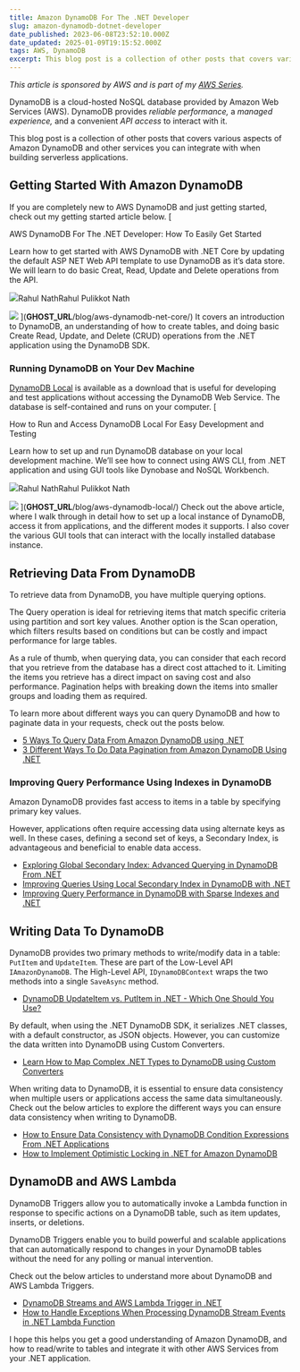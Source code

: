 ```yaml
---
title: Amazon DynamoDB For The .NET Developer
slug: amazon-dynamodb-dotnet-developer
date_published: 2023-06-08T23:52:10.000Z
date_updated: 2025-01-09T19:15:52.000Z
tags: AWS, DynamoDB
excerpt: This blog post is a collection of other posts that covers various aspects of Amazon DynamoDB and other services you can integrate with when building serverless applications.
---
```


*This article is sponsored by AWS and is part of my [AWS Series](__GHOST_URL__/tag/aws/).*

DynamoDB is a cloud-hosted NoSQL database provided by Amazon Web Services (AWS). DynamoDB provides *reliable performance,* a *managed experience,* and a convenient *API access* to interact with it.

This blog post is a collection of other posts that covers various aspects of Amazon DynamoDB and other services you can integrate with when building serverless applications.

## Getting Started With Amazon DynamoDB

If you are completely new to AWS DynamoDB and just getting started, check out my getting started article below.
[

AWS DynamoDB For The .NET Developer: How To Easily Get Started

Learn how to get started with AWS DynamoDB with .NET Core by updating the default ASP NET Web API template to use DynamoDB as it’s data store. We will learn to do basic Creat, Read, Update and Delete operations from the API.

![](__GHOST_URL__/content/images/size/w256h256/2022/10/logo-512x512.png)Rahul NathRahul Pulikkot Nath

![](__GHOST_URL__/content/images/aws_dynamodb.jpg)
](__GHOST_URL__/blog/aws-dynamodb-net-core/)
It covers an introduction to DynamoDB, an understanding of how to create tables, and doing basic Create Read, Update, and Delete (CRUD) operations from the .NET application using the DynamoDB SDK.

### Running DynamoDB on Your Dev Machine

[DynamoDB Local](https://docs.aws.amazon.com/amazondynamodb/latest/developerguide/DynamoDBLocal.html?ref=rahulpnath.com) is available as a download that is useful for developing and test applications without accessing the DynamoDB Web Service. The database is self-contained and runs on your computer.
[

How to Run and Access DynamoDB Local For Easy Development and Testing

Learn how to set up and run DynamoDB database on your local development machine. We’ll see how to connect using AWS CLI, from .NET application and using GUI tools like Dynobase and NoSQL Workbench.

![](__GHOST_URL__/content/images/size/w256h256/2022/10/logo-512x512.png)Rahul NathRahul Pulikkot Nath

![](__GHOST_URL__/content/images/laptop_developer.jpg)
](__GHOST_URL__/blog/aws-dynamodb-local/)
Check out the above article, where I walk through in detail how to set up a local instance of DynamoDB, access it from applications, and the different modes it supports. I also cover the various GUI tools that can interact with the locally installed database instance.

## Retrieving Data From DynamoDB

To retrieve data from DynamoDB, you have multiple querying options.

The Query operation is ideal for retrieving items that match specific criteria using partition and sort key values. Another option is the Scan operation, which filters results based on conditions but can be costly and impact performance for large tables.

As a rule of thumb, when querying data, you can consider that each record that you retrieve from the database has a direct cost attached to it. Limiting the items you retrieve has a direct impact on saving cost and also performance. Pagination helps with breaking down the items into smaller groups and loading them as required.

To learn more about different ways you can query DynamoDB and how to paginate data in your requests, check out the posts below.

- [5 Ways To Query Data From Amazon DynamoDB using .NET](__GHOST_URL__/blog/dynamodb-querying-dotnet/)
- [3 Different Ways To Do Data Pagination from Amazon DynamoDB Using .NET](__GHOST_URL__/blog/dynamodb-pagination/)

### Improving Query Performance Using Indexes in DynamoDB

Amazon DynamoDB provides fast access to items in a table by specifying primary key values.

However, applications often require accessing data using alternate keys as well. In these cases, defining a second set of keys, a Secondary Index, is advantageous and beneficial to enable data access.

- [Exploring Global Secondary Index: Advanced Querying in DynamoDB From .NET](__GHOST_URL__/blog/dynamodb-global-secondary-index-gsi/)
- [Improving Queries Using Local Secondary Index in DynamoDB with .NET](__GHOST_URL__/blog/local-secondary-index-dynamodb/)
- [Improving Query Performance in DynamoDB with Sparse Indexes and .NET](__GHOST_URL__/blog/dynamodb-sparse-index-dotnet/)

## Writing Data To DynamoDB 

DynamoDB provides two primary methods to write/modify data in a table: `PutItem` and `UpdateItem`. These are part of the Low-Level API `IAmazonDynamoDB`. The High-Level API, `IDynamoDBContext` wraps the two methods into a single `SaveAsync` method. 

- [DynamoDB UpdateItem vs. PutItem in .NET - Which One Should You Use?](__GHOST_URL__/blog/dynamodb-putitem-vs-updateitem-whats-the-difference/)

By default, when using the .NET DynamoDB SDK, it serializes .NET classes, with a default constructor, as JSON objects. However, you can customize the data written into DynamoDB using Custom Converters.

- [Learn How to Map Complex .NET Types to DynamoDB using Custom Converters](__GHOST_URL__/blog/dynamodb-custom-converters-dotnet/)

When writing data to DynamoDB, it is essential to ensure data consistency when multiple users or applications access the same data simultaneously. Check out the below articles to explore the different ways you can ensure data consistency when writing to DynamoDB.

- [How to Ensure Data Consistency with DynamoDB Condition Expressions From .NET Applications](__GHOST_URL__/blog/dynamodb-condition-expressions-dotnet/)
- [How to Implement Optimistic Locking in .NET for Amazon DynamoDB](__GHOST_URL__/blog/dynamodb-optimistic-locking/)

## DynamoDB and AWS Lambda

DynamoDB Triggers allow you to automatically invoke a Lambda function in response to specific actions on a DynamoDB table, such as item updates, inserts, or deletions.

DynamoDB Triggers enable you to build powerful and scalable applications that can automatically respond to changes in your DynamoDB tables without the need for any polling or manual intervention.

Check out the below articles to understand more about DynamoDB and AWS Lambda Triggers.

- [DynamoDB Streams and AWS Lambda Trigger in .NET](__GHOST_URL__/blog/aws-dynamodb-streams-lambda-triggers-dotnet/)
- [How to Handle Exceptions When Processing DynamoDB Stream Events in .NET Lambda Function](__GHOST_URL__/blog/aws-dynamodb-streams-lambda-triggers-exception-handling-dotnet/)

I hope this helps you get a good understanding of Amazon DynamoDB, and how to read/write to tables and integrate it with other AWS Services from your .NET application.
